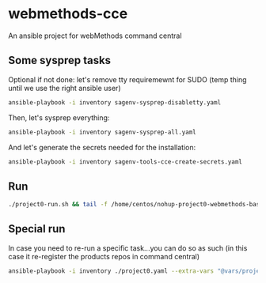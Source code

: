 # webmethods-cce

An ansible project for webMethods command central

## Some sysprep tasks

Optional if not done: let's remove tty requiremewnt for SUDO (temp thing until we use the right ansible user)

```bash
ansible-playbook -i inventory sagenv-sysprep-disabletty.yaml
```

Then, let's sysprep everything:

```bash
ansible-playbook -i inventory sagenv-sysprep-all.yaml
```

And let's generate the secrets needed for the installation:

```bash
ansible-playbook -i inventory sagenv-tools-cce-create-secrets.yaml
```

## Run

```bash
./project0-run.sh && tail -f /home/centos/nohup-project0-webmethods-base.out
```

## Special run

In case you need to re-run a specific task...you can do so as such (in this case it re-register the products repos in command central)

```bash
ansible-playbook -i inventory ./project0.yaml --extra-vars "@vars/project0.yaml" --tags "configure-repo-products"
```
